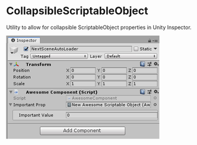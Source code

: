 # CollapsibleScriptableObject
Utility to allow for collapsible ScriptableObject properties in Unity Inspector.

![Alt text](Example/Example.png?raw=true "Example in Inspector")
